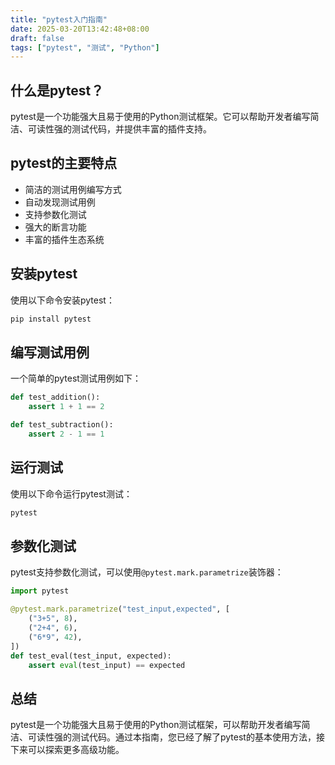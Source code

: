 ```yaml
---
title: "pytest入门指南"
date: 2025-03-20T13:42:48+08:00
draft: false
tags: ["pytest", "测试", "Python"]
---
```


## 什么是pytest？

pytest是一个功能强大且易于使用的Python测试框架。它可以帮助开发者编写简洁、可读性强的测试代码，并提供丰富的插件支持。

## pytest的主要特点

- 简洁的测试用例编写方式
- 自动发现测试用例
- 支持参数化测试
- 强大的断言功能
- 丰富的插件生态系统

## 安装pytest

使用以下命令安装pytest：

```bash
pip install pytest
```

## 编写测试用例

一个简单的pytest测试用例如下：

```python
def test_addition():
    assert 1 + 1 == 2

def test_subtraction():
    assert 2 - 1 == 1
```

## 运行测试

使用以下命令运行pytest测试：

```bash
pytest
```

## 参数化测试

pytest支持参数化测试，可以使用`@pytest.mark.parametrize`装饰器：

```python
import pytest

@pytest.mark.parametrize("test_input,expected", [
    ("3+5", 8),
    ("2+4", 6),
    ("6*9", 42),
])
def test_eval(test_input, expected):
    assert eval(test_input) == expected
```

## 总结

pytest是一个功能强大且易于使用的Python测试框架，可以帮助开发者编写简洁、可读性强的测试代码。通过本指南，您已经了解了pytest的基本使用方法，接下来可以探索更多高级功能。
